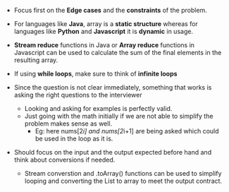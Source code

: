 - Focus first on the __Edge cases__ and the __constraints__ of the problem.
        
- For languages like **Java**, array is a **static structure** whereas for languages like **Python** and **Javascript** it is **dynamic** in usage.

- **Stream reduce** functions in Java or **Array reduce** functions in Javascript can be used to calculate the sum of the final elements in the resulting array.

- If using **while loops**, make sure to think of __infinite loops__
        
- Since the question is not clear immediately, something that works is asking the right questions to the interviewer
    - Looking and asking for examples is perfectly valid.
    - Just going with the math initially if we are not able to simplify the problem makes sense as well.
        - Eg: here nums[2*i] and nums[2*i+1] are being asked which could be used in the loop as it is.
    
- Should focus on the input and the output expected before hand and think about conversions if needed.
    - Stream converstion and .toArray() functions can be used to simplify looping and converting the List to array to meet the output contract.
        